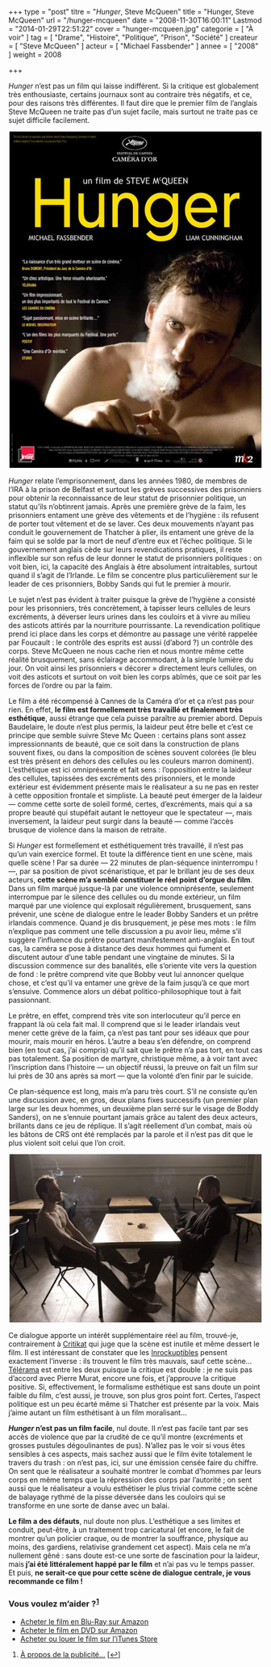 +++
type = "post"
titre = "<em>Hunger</em>, Steve McQueen"
title = "Hunger, Steve McQueen"
url = "/hunger-mcqueen"
date = "2008-11-30T16:00:11"
Lastmod = "2014-01-29T22:51:22"
cover = "hunger-mcqueen.jpg"
categorie = [ "À voir" ]
tag = [ "Drame", "Histoire", "Politique", "Prison", "Société" ]
createur = [ "Steve McQueen" ]
acteur = [ "Michael Fassbender" ]
annee = [ "2008" ]
weight = 2008

+++

<p><em>Hunger</em> n&rsquo;est pas un film qui laisse indifférent. Si la critique est globalement très enthousiaste, certains journaux sont au contraire très négatifs, et ce, pour des raisons très différentes. Il faut dire que le premier film de l&rsquo;anglais Steve McQueen ne traite pas d&rsquo;un sujet facile, mais surtout ne traite pas ce sujet difficile facilement.</p>
<p style="text-align: center;"><a href="http://www.allocine.fr/film/fichefilm_gen_cfilm=115096.html"><img class="size-full wp-image-962 aligncenter" title="hunger" src="hunger.jpg" alt="" width="500" height="666" /></a></p>
<p><em>Hunger</em> relate l&rsquo;emprisonnement, dans les années 1980, de membres de l&rsquo;IRA à la prison de Belfast et surtout les grèves successives des prisonniers pour obtenir la reconnaissance de leur statut de prisonnier politique, un statut qu&rsquo;ils n&rsquo;obtinrent jamais. Après une première grève de la faim, les prisonniers entament une grève des vêtements et de l&rsquo;hygiène : ils refusent de porter tout vêtement et de se laver. Ces deux mouvements n&rsquo;ayant pas conduit le gouvernement de Thatcher à plier, ils entament une grève de la faim qui se solde par la mort de neuf d&rsquo;entre eux et l&rsquo;échec politique. Si le gouvernement anglais cède sur leurs revendications pratiques, il reste inflexible sur son refus de leur donner le statut de prisonniers politiques : on voit bien, ici, la capacité des Anglais à être absolument intraitables, surtout quand il s&rsquo;agit de l&rsquo;Irlande. Le film se concentre plus particulièrement sur le leader de ces prisonniers, Bobby Sands qui fut le premier à mourir.</p>
<p>Le sujet n&rsquo;est pas évident à traiter puisque la grève de l&rsquo;hygiène a consisté pour les prisonniers, très concrètement, à tapisser leurs cellules de leurs excréments, à déverser leurs urines dans les couloirs et à vivre au milieu des asticots attirés par la nourriture pourrissante. La revendication politique prend ici place dans les corps et démontre au passage une vérité rappelée par Foucault : le contrôle des esprits est aussi (d&rsquo;abord ?) un contrôle des corps. Steve McQueen ne nous cache rien et nous montre même cette réalité brusquement, sans éclairage accommodant, à la simple lumière du jour. On voit ainsi les prisonniers &laquo;&nbsp;décorer&nbsp;&raquo; directement leurs cellules, on voit des asticots et surtout on voit bien les corps abîmés, que ce soit par les forces de l&rsquo;ordre ou par la faim.</p>
<p>Le film a été récompensé à Cannes de la Caméra d&rsquo;or et ça n&rsquo;est pas pour rien. En effet, <strong>le film est formellement très travaillé et finalement très esthétique</strong>, aussi étrange que cela puisse paraître au premier abord. Depuis Baudelaire, le doute n&rsquo;est plus permis, la laideur peut être belle et c&rsquo;est ce principe que semble suivre Steve Mc Queen : certains plans sont assez impressionnants de beauté, que ce soit dans la construction de plans souvent fixes, ou dans la composition de scènes souvent colorées (le bleu est très présent en dehors des cellules ou les couleurs marron dominent). L&rsquo;esthétique est ici omniprésente et fait sens : l&rsquo;opposition entre la laideur des cellules, tapissées des excréments des prisonniers, et le monde extérieur est évidemment présente mais le réalisateur a su ne pas en rester à cette opposition frontale et simpliste. La beauté peut émerger de la laideur — comme cette sorte de soleil formé, certes, d&rsquo;excréments, mais qui a sa propre beauté qui stupéfait autant le nettoyeur que le spectateur —, mais inversement, la laideur peut surgir dans la beauté — comme l&rsquo;accès brusque de violence dans la maison de retraite.</p>
<p>Si <em>Hunger</em> est formellement et esthétiquement très travaillé, il n&rsquo;est pas qu&rsquo;un vain exercice formel. Et toute la différence tient en une scène, mais quelle scène ! Par sa durée — 22 minutes de plan-séquence ininterrompu ! —, par sa position de pivot scénaristique, et par le brillant jeu de ses deux acteurs, <strong>cette scène m&rsquo;a semblé constituer le réel point d&rsquo;orgue du film</strong>. Dans un film marqué jusque-là par une violence omniprésente, seulement interrompue par le silence des cellules ou du monde extérieur, un film marqué par une violence qui explosait régulièrement, brusquement, sans prévenir, une scène de dialogue entre le leader Bobby Sanders et un prêtre irlandais commence. Quand je dis brusquement, je pèse mes mots : le film n&rsquo;explique pas comment une telle discussion a pu avoir lieu, même s&rsquo;il suggère l&rsquo;influence du prêtre pourtant manifestement anti-anglais. En tout cas, la caméra se pose à distance des deux hommes qui fument et discutent autour d&rsquo;une table pendant une vingtaine de minutes. Si la discussion commence sur des banalités, elle s&rsquo;oriente vite vers la question de fond : le prêtre comprend vite que Bobby veut lui annoncer quelque chose, et c&rsquo;est qu&rsquo;il va entamer une grève de la faim jusqu&rsquo;à ce que mort s&rsquo;ensuive. Commence alors un débat politico-philosophique tout à fait passionnant.</p>
<p>Le prêtre, en effet, comprend très vite son interlocuteur qu&rsquo;il perce en frappant là où cela fait mal. Il comprend que si le leader irlandais veut mener cette grève de la faim, ça n&rsquo;est pas tant pour ses idéaux que pour mourir, mais mourir en héros. L&rsquo;autre a beau s&rsquo;en défendre, on comprend bien (en tout cas, j&rsquo;ai compris) qu&rsquo;il sait que le prêtre n&rsquo;a pas tort, en tout cas pas totalement. Sa position de martyre, christique même, a à voir tant avec l&rsquo;inscription dans l&rsquo;histoire — un objectif réussi, la preuve on fait un film sur lui près de 30 ans après sa mort — que la volonté d&rsquo;en finir par le suicide.</p>
<p>Ce plan-séquence est long, mais m&rsquo;a paru très court. S&rsquo;il ne consiste qu&rsquo;en une discussion avec, en gros, deux plans fixes successifs (un premier plan large sur les deux hommes, un deuxième plan serré sur le visage de Boddy Sanders), on ne s&rsquo;ennuie pourtant jamais grâce au talent des deux acteurs, brillants dans ce jeu de réplique. Il s&rsquo;agit réellement d&rsquo;un combat, mais où les bâtons de CRS ont été remplacés par la parole et il n&rsquo;est pas dit que le plus violent soit celui que l&rsquo;on croit.</p>
<p style="text-align: center;"><img class="size-full wp-image-966 aligncenter" title="g169901101539107" src="g169901101539107.jpg" alt="" width="500" height="333" /></p>
<p>Ce dialogue apporte un intérêt supplémentaire réel au film, trouvé-je, contrairement à <a href="http://www.critikat.com/Hunger.html">Critikat</a> qui juge que la scène est inutile et même dessert le film. Il est intéressant de constater que les <a href="http://www.lesinrocks.com//hunger/?original_url=cine/cinema-article/critique/hunger/">Inrockuptibles</a> pensent exactement l&rsquo;inverse : ils trouvent le film très mauvais, sauf cette scène&#8230; <a href="http://www.telerama.fr/cinema/films/hunger,346656,critique.php">Télérama</a> est entre les deux puisque la critique est double : je ne suis pas d&rsquo;accord avec Pierre Murat, encore une fois, et j&rsquo;approuve la critique positive. Si, effectivement, le formalisme esthétique est sans doute un point faible du film, c&rsquo;est aussi, je trouve, son plus gros point fort. Certes, l&rsquo;aspect politique est un peu écarté même si Thatcher est présente par la voix. Mais j&rsquo;aime autant un film esthétisant à un film moralisant&#8230;</p>
<p><em><strong>H</strong><strong>unger</strong></em><strong> n&rsquo;est pas un film facile</strong>, nul doute. Il n&rsquo;est pas facile tant par ses accès de violence que par la crudité de ce qu&rsquo;il montre (excréments et grosses pustules dégoulinantes de pus). N&rsquo;allez pas le voir si vous êtes sensibles à ces aspects, mais sachez aussi que le film évite totalement le travers du trash : on n&rsquo;est pas, ici, sur une émission censée faire du chiffre. On sent que le réalisateur a souhaité montrer le combat d&rsquo;hommes par leurs corps en même temps que la répression des corps par l&rsquo;autorité ; on sent aussi que le réalisateur a voulu esthétiser le plus trivial comme cette scène de balayage rythmé de la pisse déversée dans les couloirs qui se transforme en une sorte de danse avec un balai.</p>
<p><strong>Le film a des défauts</strong>, nul doute non plus. L&rsquo;esthétique a ses limites et conduit, peut-être, à un traitement trop caricatural (et encore, le fait de montrer qu&rsquo;un policier craque, ou de montrer la souffrance, physique au moins, des gardiens, relativise grandement cet aspect). Mais cela ne m&rsquo;a nullement gêné : sans doute est-ce une sorte de fascination pour la laideur, mais<strong> j&rsquo;</strong><strong>ai été littéralement happé par le film</strong> et n&rsquo;ai pas vu le temps passer. Et puis, <strong>ne serait-ce que pour cette scène de dialogue centrale, je vous recommande ce film !</strong></p>
<div class="amazon">
<h3>Vous voulez m&rsquo;aider ?<sup><a href="#footnote_0_961" id="identifier_0_961" class="footnote-link footnote-identifier-link" title="&Agrave; propos de la publicit&eacute;&hellip;">1</a></sup></h3>
<ul>
<li><a href="http://www.amazon.fr/gp/product/B006QP0CAG/ref=as_li_ss_tl?ie=UTF8&#038;tag=leblogdenic07-21&#038;linkCode=as2&#038;camp=1642&#038;creative=19458&#038;creativeASIN=B006QP0CAG">Acheter le film en Blu-Ray sur Amazon</a></li>
<li><a href="http://www.amazon.fr/gp/product/B006M44KCM/ref=as_li_ss_tl?ie=UTF8&#038;tag=leblogdenic07-21&#038;linkCode=as2&#038;camp=1642&#038;creative=19458&#038;creativeASIN=B006M44KCM">Acheter le film en DVD sur Amazon</a></li>
<li><a href="https://itunes.apple.com/fr/movie/hunger-vost/id507658255">Acheter ou louer le film sur l&rsquo;iTunes Store</a></li>
</ul>
</div>
<ol class="footnotes"><li id="footnote_0_961" class="footnote"><a href="http://voiretmanger.fr/soutien/">À propos de la publicité…</a> [<a href="#identifier_0_961" class="footnote-link footnote-back-link">&#8617;</a>]</li></ol>
